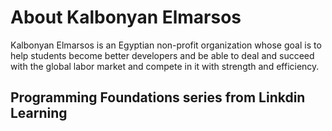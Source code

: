 # About Kalbonyan Elmarsos
Kalbonyan Elmarsos is an Egyptian non-profit organization whose goal is to help students become better developers and be able to deal and succeed with the global labor market and compete in it with strength and efficiency.

## Programming Foundations series from Linkdin Learning



<!-- <img src="https://img.shields.io/badge/Total%20Number%20Of%20Hours%20For%20This%20Courses-24h27m-blue"> -->

